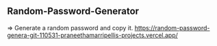 ## Random-Password-Generator ##
=> Generate a random password and copy it.
https://random-password-genera-git-110531-praneethamarripellis-projects.vercel.app/
